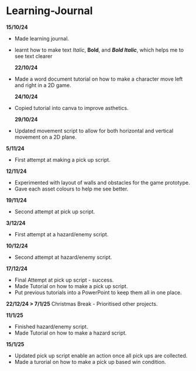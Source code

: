 # Learning-Journal

**15/10/24**
- Made learning journal.
- learnt how to make text *Italic*, **Bold**, and ***Bold Italic***, which helps me to see text clearer

  **22/10/24**
- Made a word document tutorial on how to make a character move left and right in a 2D game.

  **24/10/24**
- Copied tutorial into canva to improve asthetics.

  **29/10/24**
- Updated movement script to allow for both horizontal and vertical movement on a 2D plane.

 **5/11/24**
- First attempt at making a pick up script.

 **12/11/24**
- Experimented with layout of walls and obstacles for the game prototype.
- Gave each asset colours to help me see better.

 **19/11/24**
- Second attempt at pick up script.



 **3/12/24**
 - First attempt at a hazard/enemy script.

 **10/12/24**
 - Second attempt at hazard/enemy script.

 **17/12/24**
 - Final Attempt at pick up script - success.
 - Made Tutorial on how to make a pick up script.
 - Put previous tutorials into a PowerPoint to keep them all in one place.

 **22/12/24 > 7/1/25**
Christmas Break - Prioritised other projects.

 **11/1/25**
 - Finished hazard/enemy script.
 - Made Tutorial on how to make a hazard script.

 **15/1/25**
 - Updated pick up script enable an action once all pick ups are collected.
 - Made a turorial on how to make a pick up based win condition.

 



